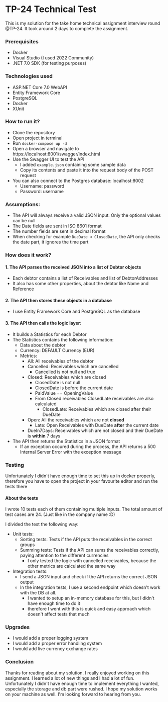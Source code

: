 # TP-24 Technical Test

This is my solution for the take home technical assignment interview round @TP-24.
It took around 2 days to complete the assignment.

### Prerequisites
 - Docker
 - Visual Studio (I used 2022 Community)
 - .NET 7.0 SDK (for testing purposes)

### Technologies used
 - ASP.NET Core 7.0 WebAPI
 - Entity Framework Core
 - PostgreSQL
 - Docker
 - XUnit

### How to run it?
 - Clone the repository
 - Open project in terminal
 - Run ```docker-compose up -d```
 - Open a browser and navigate to https://localhost:8001/swagger/index.html
 - Use the Swagger UI to test the API
   - I added ```example.json``` containing some sample data
   - Copy its contents and paste it into the request body of the POST request
 - You can also connect to the Postgres database: localhost:8002
   - Username: password
   - Password: username

### Assumptions:
 - The API will always receive a valid JSON input. Only the optional values can be null
 - The Date fields are sent in ISO 8601 format
 - The number fields are sent in decimal format
 - When checking for example ```DueDate < ClosedDate```, the API only checks the date part, it ignores the time part

### How does it work?
#### 1. The API parses the received JSON into a list of Debtor objects
   - Each debtor contains a list of Receivables and list of DebtorAddresses
   - It also has some other properties, about the debtor like Name and Reference

#### 2. The API then stores these objects in a database
   - I use Entity Framework Core and PostgreSQL as the database

#### 3. The API then calls the logic layer:
- It builds a Statistics for each Debtor
- The Statistics contains the following information:
     - Data about the debtor
     - Currency: DEFAULT Currency (EUR)
     - Metrics:
       - All: All receivables of the debtor
       - Cancelled: Receivables which are cancelled
         - Cancelled is not null and true
       - Closed: Receivables which are closed
         - ClosedDate is not null
         - ClosedDate is before the current date
         - PaidValue == OpeningValue
         - From Closed receivables ClosedLate receivables are also calculated
           - ClosedLate: Receivables which are closed after their DueDate 
       - Open: All the receivables which are not **closed**
         - Late: Open Receivables with DueDate **after** the current date
       - DueIn7Days: Receivables which are not closed and their DueDate is **within** 7 days
 - The API then returns the Statistics in a JSON format
   - If an exception occured during the process, the API returns a 500 Internal Server Error with the exception message
 
### Testing
Unfortunately I didn't have enough time to set this up in docker properly, therefore you have to open the project in your favourite editor and run the tests there

#### About the tests
I wrote 10 tests each of them containing multiple inputs. The total amount of test cases are 24. (Just like in the company name :D)

I divided the test the following way:
 - Unit tests:
   - Sorting tests: Tests if the API puts the receivables in the correct groups 
   - Summing tests: Tests if the API can sums the receivables correctly, paying attention to the different currencies
     - I only tested the logic with cancelled receivables, because the other metrics are calculated the same way
 - Integration tests:
   - I send a JSON input and check if the API returns the correct JSON output
   - In the integration tests, I use a second endpoint which doesn't work with the DB at all.
     - I wanted to setup an in-memory database for this, but I didn't have enough time to do it
     - therefore I went with this is quick and easy approach which doesn't affect tests that much

### Upgrades
 - I would add a proper logging system
 - I would add a proper error handling system
 - I would add live currency exchange rates

### Conclusion
Thanks for reading about my solution. I really enjoyed working on this assignment. 
I learned a lot of new things and I had a lot of fun.
Unfortunately I didn't have enough time to implement everything I wanted, 
especially the storage and db part were rushed.
I hope my solution works on your machine as well.
I'm looking forward to hearing from you.
